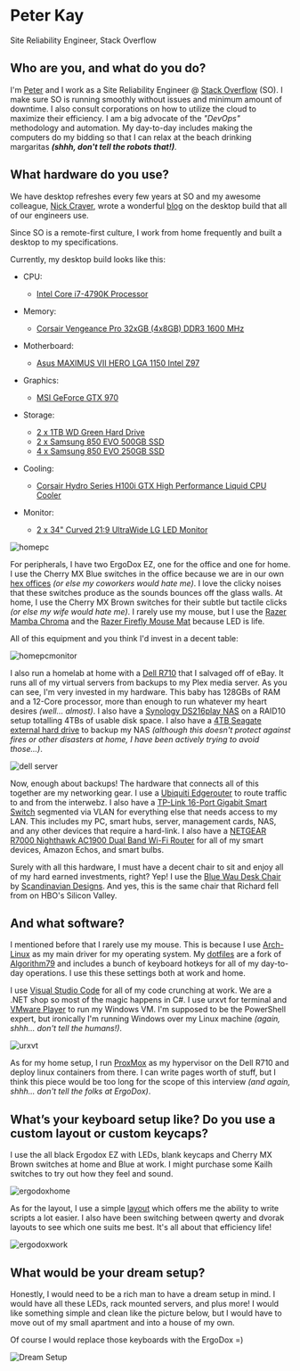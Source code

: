 # Peter Kay
Site Reliability Engineer, Stack Overflow 

## Who are you, and what do you do?
I'm [Peter](https://kaypeter.com) and I work as a Site Reliability Engineer @ [Stack Overflow](https://stackoverflow.com) (SO). I make sure SO is running smoothly without issues and minimum amount of downtime. I also consult corporations on how to utilize the cloud to maximize their efficiency. I am a big advocate of the _"DevOps"_ methodology and automation. My day-to-day includes making the computers do my bidding so that I can relax at the beach drinking margaritas _**(shhh, don't tell the robots that!)**_.

## What hardware do you use?
We have desktop refreshes every few years at SO and my awesome colleague, [Nick Craver](https://nickcraver.com), wrote a wonderful [blog](https://nickcraver.com/desktop-build/) on the desktop build that all of our engineers use.

Since SO is a remote-first culture, I work from home frequently and built a desktop to my specifications.

Currently, my desktop build looks like this:

- CPU:
  - [Intel Core i7-4790K Processor](https://www.amazon.com/Intel-Core-i7-4790K-Processor-BX80646I74790K/dp/B00KPRWAX8/ref=sr_1_2?keywords=Intel+i7+4790k&qid=1550021725&s=gateway&sr=8-2)

- Memory:
  - [Corsair Vengeance Pro 32xGB (4x8GB) DDR3 1600 MHz](https://www.amazon.com/Corsair-CMY32GX3M4A1600C9R-Vengeance-4x8GB-Desktop/dp/B00D6E5K2A/ref=sr_1_8?keywords=vengeance+red+8gb&qid=1550021836&s=electronics&sr=1-8)

- Motherboard:
  - [Asus MAXIMUS VII HERO LGA 1150 Intel Z97](https://www.amazon.com/gp/product/B00K2MASE4/ref=oh_aui_search_asin_title?ie=UTF8&psc=1)

- Graphics:
  - [MSI GeForce GTX 970](https://www.amazon.com/gp/product/B00NN0GEXQ/ref=oh_aui_search_asin_title?ie=UTF8&psc=1)

- Storage:
  - [2 x 1TB WD Green Hard Drive](https://www.amazon.com/gp/product/B006GDVREI/ref=oh_aui_search_asin_title?ie=UTF8&psc=1)
  - [2 x Samsung 850 EVO 500GB SSD](https://www.amazon.com/gp/product/B00OBRE5UE/ref=oh_aui_search_asin_title?ie=UTF8&psc=1)
  - [4 x Samsung 850 EVO 250GB SSD](https://www.amazon.com/gp/product/B00OAJ412U/ref=oh_aui_search_asin_title?ie=UTF8&psc=1)

- Cooling:
  - [Corsair Hydro Series H100i GTX High Performance Liquid CPU Cooler](https://www.amazon.com/gp/product/B00SV7IEJI/ref=oh_aui_search_asin_title?ie=UTF8&psc=1)

- Monitor:
  - [2 x 34" Curved 21:9 UltraWide LG LED Monitor](https://www.lg.com/us/monitors/lg-34UC87C-B-ultrawide-led-monitor)

![homepc](images/homepc.jpeg)

For peripherals, I have two ErgoDox EZ, one for the office and one for home. I use the Cherry MX Blue switches in the office because we are in our own [hex offices](https://i.stack.imgur.com/joQex.jpg) _(or else my coworkers would hate me)_. I love the clicky noises that these switches produce as the sounds bounces off the glass walls. At home, I use the Cherry MX Brown switches for their subtle but tactile clicks _(or else my wife would hate me)_. I rarely use my mouse, but I use the [Razer Mamba Chroma](https://www.amazon.com/gp/product/B013HSWF40/ref=oh_aui_search_asin_title?ie=UTF8&psc=1) and the [Razer Firefly Mouse Mat](https://www.amazon.com/gp/product/B00Y4S5KPY/ref=oh_aui_search_asin_title?ie=UTF8&psc=1) because LED is life.

All of this equipment and you think I'd invest in a decent table:

![homepcmonitor](images/homepcmonitor.jpeg)

I also run a homelab at home with a [Dell R710]() that I salvaged off of eBay. It runs all of my virtual servers from backups to my Plex media server. As you can see, I'm very invested in my hardware. This baby has 128GBs of RAM and a 12-Core processor, more than enough to run whatever my heart desires _(well... almost)_. I also have a [Synology DS216play NAS](https://www.amazon.com/gp/product/B015JQAWW0/ref=oh_aui_search_asin_title?ie=UTF8&psc=1) on a RAID10 setup totalling 4TBs of usable disk space. I also have a [4TB Seagate external hard drive](https://www.amazon.com/gp/product/B00ZTRXFBA/ref=oh_aui_search_asin_title?ie=UTF8&psc=1) to backup my NAS _(although this doesn't protect against fires or other disasters at home, I have been actively trying to avoid those...)_.

![dell server](images/dellserver.jpeg)

Now, enough about backups! The hardware that connects all of this together are my networking gear. I use a [Ubiquiti Edgerouter](https://www.amazon.com/gp/product/B00HXT8EKE/ref=oh_aui_search_asin_title?ie=UTF8&psc=1) to route traffic to and from the interwebz. I also have a [TP-Link 16-Port Gigabit Smart Switch](https://www.amazon.com/gp/product/B00K4DS67C/ref=oh_aui_search_asin_title?ie=UTF8&psc=1) segmented via VLAN for everything else that needs access to my LAN. This includes my PC, smart hubs, server, management cards, NAS, and any other devices that require a hard-link. I also have a [NETGEAR R7000 Nighthawk AC1900 Dual Band Wi-Fi Router](https://www.amazon.com/R7000-100PAS-Nighthawk-Parental-Controls-Compatible/dp/B00F0DD0I6/ref=sr_1_1?keywords=NETGEAR+r7000&qid=1550025681&s=gateway&sr=8-1) for all of my smart devices, Amazon Echos, and smart bulbs. 

Surely with all this hardware, I must have a decent chair to sit and enjoy all of my hard earned investments, right? Yep! I use the [Blue Wau Desk Chair](https://scandinaviandesigns.com/collections/wau-office-collection/products/wau-desk-chair-blue) by [Scandinavian Designs](https://scandinaviandesigns.com). And yes, this is the same chair that Richard fell from on HBO's Silicon Valley.

## And what software?

I mentioned before that I rarely use my mouse. This is because I use [Arch-Linux](https://archlinux.org) as my main driver for my operating system. My [dotfiles](https://github.com/deuscode/Dotfiles_i3) are a fork of [Algorithm79](https://github.com/Algorithm79/Dotfiles_i3) and includes a bunch of keyboard hotkeys for all of my day-to-day operations. I use this these settings both at work and home.

I use [Visual Studio Code](https://code.visualstudio.com/) for all of my code crunching at work. We are a .NET shop so most of the magic happens in C#. I use urxvt for terminal and [VMware Player](https://www.vmware.com/products/workstation-player.html) to run my Windows VM. I'm supposed to be the PowerShell expert, but ironically I'm running Windows over my Linux machine _(again, shhh... don't tell the humans!)_.

![urxvt](images/terminal.png)

As for my home setup, I run [ProxMox](https://www.proxmox.com/en/) as my hypervisor on the Dell R710 and deploy linux containers from there. I can write pages worth of stuff, but I think this piece would be too long for the scope of this interview _(and again, shhh... don't tell the folks at ErgoDox)_.

## What’s your keyboard setup like? Do you use a custom layout or custom keycaps?
I use the all black Ergodox EZ with LEDs, blank keycaps and Cherry MX Brown switches at home and Blue at work. I might purchase some Kailh switches to try out how they feel and sound.

![ergodoxhome](images/homeergodox.jpeg)

As for the layout, I use a simple [layout](https://configure.ergodox-ez.com/layouts/GjKV/latest/0) which offers me the ability to write scripts a lot easier. I also have been switching between qwerty and dvorak layouts to see which one suits me best. It's all about that efficiency life!

![ergodoxwork](images/workergodox.jpeg)

## What would be your dream setup?
Honestly, I would need to be a rich man to have a dream setup in mind. I would have all these LEDs, rack mounted servers, and plus more! I would like something simple and clean like the picture below, but I would have to move out of my small apartment and into a house of my own.

Of course I would replace those keyboards with the ErgoDox =)

![Dream Setup](images/dreamsetup.jpg)

